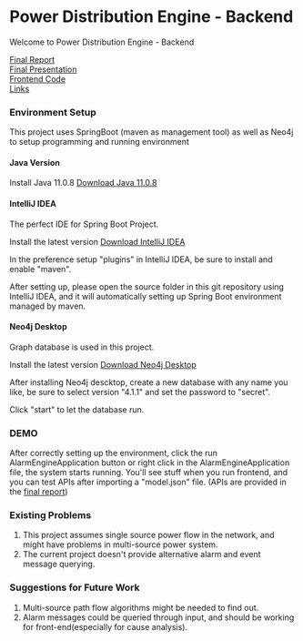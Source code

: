 # Power Distribution Engine - Backend
Welcome to Power Distribution Engine - Backend

[Final Report](https://docs.google.com/document/d/1waMC8Dy008sGkTmT8QTbn4Z5YRN4rB0j6Jkr6HAkVag/edit?usp=sharing)   
[Final Presentation](https://docs.google.com/presentation/d/18VR-pmh6YDRFnFCeVbwGybzk4kBMESyPSW89sCM0Lqk/edit?usp=sharing)   
[Frontend Code](https://github.com/Agnique/react-alarm-engine.git)   
[Links](https://docs.google.com/document/d/1yTTkP1E3tP8iVqp73hBIhuoGtjaZ4Is-NB16OYR9C54/edit?usp=sharing)
### Environment Setup
This project uses SpringBoot (maven as management tool) as well as Neo4j to setup programming and running environment
#### Java Version
Install Java 11.0.8 [Download Java 11.0.8](https://www.oracle.com/java/technologies/javase/11-0-8-relnotes.html "Download Java 11.0.8")
#### IntelliJ IDEA
The perfect IDE for Spring Boot Project.

Install the latest version [Download IntelliJ IDEA](https://www.jetbrains.com/idea/ "Download IntelliJ IDEA")

In the preference setup "plugins" in IntelliJ IDEA, be sure to install and enable "maven".

After setting up, please open the source folder in this git repository using IntelliJ IDEA, and it will automatically setting up Spring Boot environment managed by maven.

#### Neo4j Desktop
Graph database is used in this project.

Install the latest version [Download Neo4j Desktop](https://neo4j.com/download-neo4j-now/?utm_program=na-prospecting&utm_source=google&utm_medium=cpc&utm_campaign=na-search-branded&utm_adgroup=neo4j-desktop&gclid=CjwKCAiAz4b_BRBbEiwA5XlVVvf5xg2t1lUj7YwVR4IpB7RmGDsZ8E49aV0cC8hWK8aCamDJXCXhqxoC_LcQAvD_BwE "Download Neo4j Desktop")

After installing Neo4j descktop, create a new database with any name you like, be sure to select version "4.1.1" and set the password to "secret".

Click "start" to let the database run.
### DEMO
After correctly setting up the environment, click the run AlarmEngineApplication button or right click in the AlarmEngineApplication file, the system starts running.
You'll see stuff when you run frontend, and you can test APIs after importing a "model.json" file. (APIs are provided in the [final report](https://docs.google.com/document/d/1waMC8Dy008sGkTmT8QTbn4Z5YRN4rB0j6Jkr6HAkVag/edit?usp=sharing))
### Existing Problems
1. This project assumes single source power flow in the network, and might have problems in multi-source power system.
2. The current project doesn't provide alternative alarm and event message querying.
### Suggestions for Future Work
1. Multi-source path flow algorithms might be needed to find out.
2. Alarm messages could be queried through input, and should be working for front-end(especially for cause analysis).
